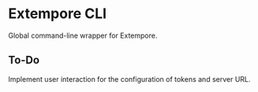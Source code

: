 # Extempore CLI
Global command-line wrapper for Extempore.

## To-Do
Implement user interaction for the configuration of tokens and server URL.